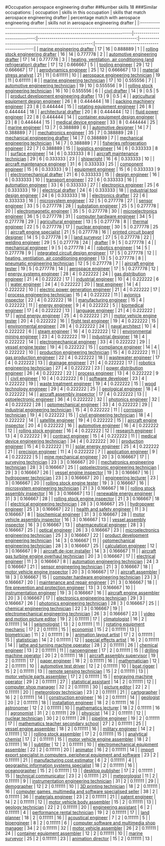 #Occupation aerospace engineering drafter
##Number skills 18
###Similar occupations:
| occupation                                                                                                                                              |   skills in this occupation |   skills that match aerospace engineering drafter |   percentage match with aerospace engineering drafter |   skills not in aerospace engineering drafter |
|:--------------------------------------------------------------------------------------------------------------------------------------------------------|----------------------------:|--------------------------------------------------:|------------------------------------------------------:|----------------------------------------------:|
| [marine engineering drafter](marine_engineering_drafter.md)                                                                                             |                          17 |                                                16 |                                              0.888889 |                                             1 |
| [rolling stock engineering drafter](rolling_stock_engineering_drafter.md)                                                                               |                          16 |                                                14 |                                              0.777778 |                                             2 |
| [automotive engineering drafter](automotive_engineering_drafter.md)                                                                                     |                          17 |                                                14 |                                              0.777778 |                                             3 |
| [heating, ventilation, air conditioning (and refrigeration) drafter](heating,_ventilation,_air_conditioning_(and_refrigeration)_drafter.md)             |                          17 |                                                12 |                                              0.666667 |                                             5 |
| [tooling engineer](tooling_engineer.md)                                                                                                                 |                          29 |                                                12 |                                              0.666667 |                                            17 |
| [aerodynamics engineer](aerodynamics_engineer.md)                                                                                                       |                          25 |                                                12 |                                              0.666667 |                                            13 |
| [material stress analyst](material_stress_analyst.md)                                                                                                   |                          21 |                                                11 |                                              0.611111 |                                            10 |
| [aerospace engineering technician](aerospace_engineering_technician.md)                                                                                 |                          19 |                                                11 |                                              0.611111 |                                             8 |
| [marine engineering technician](marine_engineering_technician.md)                                                                                       |                          17 |                                                10 |                                              0.555556 |                                             7 |
| [automotive engineering technician](automotive_engineering_technician.md)                                                                               |                          19 |                                                10 |                                              0.555556 |                                             9 |
| [rolling stock engineering technician](rolling_stock_engineering_technician.md)                                                                         |                          16 |                                                10 |                                              0.555556 |                                             6 |
| [civil drafter](civil_drafter.md)                                                                                                                       |                          14 |                                                 9 |                                              0.5      |                                             5 |
| [product development engineering drafter](product_development_engineering_drafter.md)                                                                   |                          13 |                                                 9 |                                              0.5      |                                             4 |
| [agricultural equipment design engineer](agricultural_equipment_design_engineer.md)                                                                     |                          26 |                                                 8 |                                              0.444444 |                                            18 |
| [packing machinery engineer](packing_machinery_engineer.md)                                                                                             |                          23 |                                                 8 |                                              0.444444 |                                            15 |
| [rotating equipment engineer](rotating_equipment_engineer.md)                                                                                           |                          26 |                                                 8 |                                              0.444444 |                                            18 |
| [architectural drafter](architectural_drafter.md)                                                                                                       |                          20 |                                                 8 |                                              0.444444 |                                            12 |
| [fluid power engineer](fluid_power_engineer.md)                                                                                                         |                          22 |                                                 8 |                                              0.444444 |                                            14 |
| [container equipment design engineer](container_equipment_design_engineer.md)                                                                           |                          23 |                                                 8 |                                              0.444444 |                                            15 |
| [medical device engineer](medical_device_engineer.md)                                                                                                   |                          33 |                                                 8 |                                              0.444444 |                                            25 |
| [marine engineer](marine_engineer.md)                                                                                                                   |                          13 |                                                 7 |                                              0.388889 |                                             6 |
| [automotive designer](automotive_designer.md)                                                                                                           |                          14 |                                                 7 |                                              0.388889 |                                             7 |
| [mechatronics engineer](mechatronics_engineer.md)                                                                                                       |                          35 |                                                 7 |                                              0.388889 |                                            28 |
| [mechanical engineering drafter](mechanical_engineering_drafter.md)                                                                                     |                          14 |                                                 7 |                                              0.388889 |                                             7 |
| [mechanical engineering technician](mechanical_engineering_technician.md)                                                                               |                          14 |                                                 7 |                                              0.388889 |                                             7 |
| [fisheries refrigeration engineer](fisheries_refrigeration_engineer.md)                                                                                 |                          22 |                                                 7 |                                              0.388889 |                                            15 |
| [logistics engineer](logistics_engineer.md)                                                                                                             |                          14 |                                                 6 |                                              0.333333 |                                             8 |
| [surface engineer](surface_engineer.md)                                                                                                                 |                          14 |                                                 6 |                                              0.333333 |                                             8 |
| [aircraft maintenance technician](aircraft_maintenance_technician.md)                                                                                   |                          29 |                                                 6 |                                              0.333333 |                                            23 |
| [shipwright](shipwright.md)                                                                                                                             |                          16 |                                                 6 |                                              0.333333 |                                            10 |
| [aircraft maintenance engineer](aircraft_maintenance_engineer.md)                                                                                       |                          31 |                                                 6 |                                              0.333333 |                                            25 |
| [component engineer](component_engineer.md)                                                                                                             |                          15 |                                                 6 |                                              0.333333 |                                             9 |
| [equipment engineer](equipment_engineer.md)                                                                                                             |                          15 |                                                 6 |                                              0.333333 |                                             9 |
| [electromechanical drafter](electromechanical_drafter.md)                                                                                               |                          21 |                                                 6 |                                              0.333333 |                                            15 |
| [design engineer](design_engineer.md)                                                                                                                   |                          16 |                                                 6 |                                              0.333333 |                                            10 |
| [transport engineer](transport_engineer.md)                                                                                                             |                          22 |                                                 6 |                                              0.333333 |                                            16 |
| [automation engineer](automation_engineer.md)                                                                                                           |                          33 |                                                 6 |                                              0.333333 |                                            27 |
| [electronics engineer](electronics_engineer.md)                                                                                                         |                          25 |                                                 6 |                                              0.333333 |                                            19 |
| [electrical drafter](electrical_drafter.md)                                                                                                             |                          24 |                                                 6 |                                              0.333333 |                                            18 |
| [industrial tool design engineer](industrial_tool_design_engineer.md)                                                                                   |                          24 |                                                 6 |                                              0.333333 |                                            18 |
| [electronics drafter](electronics_drafter.md)                                                                                                           |                          22 |                                                 6 |                                              0.333333 |                                            16 |
| [microsystem engineer](microsystem_engineer.md)                                                                                                         |                          32 |                                                 5 |                                              0.277778 |                                            27 |
| [sensor engineer](sensor_engineer.md)                                                                                                                   |                          33 |                                                 5 |                                              0.277778 |                                            28 |
| [substation engineer](substation_engineer.md)                                                                                                           |                          25 |                                                 5 |                                              0.277778 |                                            20 |
| [electromagnetic engineer](electromagnetic_engineer.md)                                                                                                 |                          35 |                                                 5 |                                              0.277778 |                                            30 |
| [microelectronics engineer](microelectronics_engineer.md)                                                                                               |                          36 |                                                 5 |                                              0.277778 |                                            31 |
| [computer hardware engineer](computer_hardware_engineer.md)                                                                                             |                          34 |                                                 5 |                                              0.277778 |                                            29 |
| [agricultural engineer](agricultural_engineer.md)                                                                                                       |                          13 |                                                 5 |                                              0.277778 |                                             8 |
| [thermal engineer](thermal_engineer.md)                                                                                                                 |                          22 |                                                 5 |                                              0.277778 |                                            17 |
| [nuclear engineer](nuclear_engineer.md)                                                                                                                 |                          30 |                                                 5 |                                              0.277778 |                                            25 |
| [aircraft engine specialist](aircraft_engine_specialist.md)                                                                                             |                          21 |                                                 5 |                                              0.277778 |                                            16 |
| [printed circuit board designer](printed_circuit_board_designer.md)                                                                                     |                          14 |                                                 5 |                                              0.277778 |                                             9 |
| [land surveyor](land_surveyor.md)                                                                                                                       |                          27 |                                                 5 |                                              0.277778 |                                            22 |
| [welding engineer](welding_engineer.md)                                                                                                                 |                          29 |                                                 5 |                                              0.277778 |                                            24 |
| [drafter](drafter.md)                                                                                                                                   |                           9 |                                                 5 |                                              0.277778 |                                             4 |
| [mechanical engineer](mechanical_engineer.md)                                                                                                           |                           9 |                                                 5 |                                              0.277778 |                                             4 |
| [robotics engineer](robotics_engineer.md)                                                                                                               |                          14 |                                                 5 |                                              0.277778 |                                             9 |
| [integrated circuit design engineer](integrated_circuit_design_engineer.md)                                                                             |                          17 |                                                 5 |                                              0.277778 |                                            12 |
| [heating, ventilation, air conditioning engineer](heating,_ventilation,_air_conditioning_engineer.md)                                                   |                          13 |                                                 5 |                                              0.277778 |                                             8 |
| [pneumatic engineering technician](pneumatic_engineering_technician.md)                                                                                 |                          12 |                                                 5 |                                              0.277778 |                                             7 |
| [aircraft engine tester](aircraft_engine_tester.md)                                                                                                     |                          19 |                                                 5 |                                              0.277778 |                                            14 |
| [aerospace engineer](aerospace_engineer.md)                                                                                                             |                          17 |                                                 5 |                                              0.277778 |                                            12 |
| [energy systems engineer](energy_systems_engineer.md)                                                                                                   |                          28 |                                                 4 |                                              0.222222 |                                            24 |
| [gas distribution engineer](gas_distribution_engineer.md)                                                                                               |                          21 |                                                 4 |                                              0.222222 |                                            17 |
| [industrial engineer](industrial_engineer.md)                                                                                                           |                          10 |                                                 4 |                                              0.222222 |                                             6 |
| [water engineer](water_engineer.md)                                                                                                                     |                          24 |                                                 4 |                                              0.222222 |                                            20 |
| [test engineer](test_engineer.md)                                                                                                                       |                          14 |                                                 4 |                                              0.222222 |                                            10 |
| [electric power generation engineer](electric_power_generation_engineer.md)                                                                             |                          21 |                                                 4 |                                              0.222222 |                                            17 |
| [process engineering technician](process_engineering_technician.md)                                                                                     |                          15 |                                                 4 |                                              0.222222 |                                            11 |
| [avionics inspector](avionics_inspector.md)                                                                                                             |                          22 |                                                 4 |                                              0.222222 |                                            18 |
| [manufacturing engineer](manufacturing_engineer.md)                                                                                                     |                          15 |                                                 4 |                                              0.222222 |                                            11 |
| [energy engineer](energy_engineer.md)                                                                                                                   |                           9 |                                                 4 |                                              0.222222 |                                             5 |
| [biomedical engineer](biomedical_engineer.md)                                                                                                           |                          17 |                                                 4 |                                              0.222222 |                                            13 |
| [language engineer](language_engineer.md)                                                                                                               |                          21 |                                                 4 |                                              0.222222 |                                            17 |
| [wind energy engineer](wind_energy_engineer.md)                                                                                                         |                          25 |                                                 4 |                                              0.222222 |                                            21 |
| [motor vehicle engine tester](motor_vehicle_engine_tester.md)                                                                                           |                          20 |                                                 4 |                                              0.222222 |                                            16 |
| [flight test engineer](flight_test_engineer.md)                                                                                                         |                          19 |                                                 4 |                                              0.222222 |                                            15 |
| [environmental engineer](environmental_engineer.md)                                                                                                     |                          28 |                                                 4 |                                              0.222222 |                                            24 |
| [naval architect](naval_architect.md)                                                                                                                   |                          10 |                                                 4 |                                              0.222222 |                                             6 |
| [steam engineer](steam_engineer.md)                                                                                                                     |                          16 |                                                 4 |                                              0.222222 |                                            12 |
| [environmental mining engineer](environmental_mining_engineer.md)                                                                                       |                          23 |                                                 4 |                                              0.222222 |                                            19 |
| [industrial designer](industrial_designer.md)                                                                                                           |                          18 |                                                 4 |                                              0.222222 |                                            14 |
| [electromechanical engineer](electromechanical_engineer.md)                                                                                             |                          33 |                                                 4 |                                              0.222222 |                                            29 |
| [vessel engine tester](vessel_engine_tester.md)                                                                                                         |                          19 |                                                 4 |                                              0.222222 |                                            15 |
| [compliance engineer](compliance_engineer.md)                                                                                                           |                          14 |                                                 4 |                                              0.222222 |                                            10 |
| [production engineering technician](production_engineering_technician.md)                                                                               |                          15 |                                                 4 |                                              0.222222 |                                            11 |
| [gas production engineer](gas_production_engineer.md)                                                                                                   |                          22 |                                                 4 |                                              0.222222 |                                            18 |
| [wastewater engineer](wastewater_engineer.md)                                                                                                           |                          17 |                                                 4 |                                              0.222222 |                                            13 |
| [drainage engineer](drainage_engineer.md)                                                                                                               |                          21 |                                                 4 |                                              0.222222 |                                            17 |
| [robotics engineering technician](robotics_engineering_technician.md)                                                                                   |                          27 |                                                 4 |                                              0.222222 |                                            23 |
| [power distribution engineer](power_distribution_engineer.md)                                                                                           |                          26 |                                                 4 |                                              0.222222 |                                            22 |
| [process engineer](process_engineer.md)                                                                                                                 |                          13 |                                                 4 |                                              0.222222 |                                             9 |
| [civil engineer](civil_engineer.md)                                                                                                                     |                          10 |                                                 4 |                                              0.222222 |                                             6 |
| [software developer](software_developer.md)                                                                                                             |                          23 |                                                 4 |                                              0.222222 |                                            19 |
| [waste treatment engineer](waste_treatment_engineer.md)                                                                                                 |                          19 |                                                 4 |                                              0.222222 |                                            15 |
| [wood technology engineer](wood_technology_engineer.md)                                                                                                 |                          29 |                                                 4 |                                              0.222222 |                                            25 |
| [geological engineer](geological_engineer.md)                                                                                                           |                          18 |                                                 4 |                                              0.222222 |                                            14 |
| [aircraft assembly inspector](aircraft_assembly_inspector.md)                                                                                           |                          17 |                                                 4 |                                              0.222222 |                                            13 |
| [optoelectronic engineer](optoelectronic_engineer.md)                                                                                                   |                          36 |                                                 4 |                                              0.222222 |                                            32 |
| [photonics engineer](photonics_engineer.md)                                                                                                             |                          32 |                                                 4 |                                              0.222222 |                                            28 |
| [optomechanical engineer](optomechanical_engineer.md)                                                                                                   |                          33 |                                                 4 |                                              0.222222 |                                            29 |
| [industrial engineering technician](industrial_engineering_technician.md)                                                                               |                          15 |                                                 4 |                                              0.222222 |                                            11 |
| [corrosion technician](corrosion_technician.md)                                                                                                         |                          19 |                                                 4 |                                              0.222222 |                                            15 |
| [civil engineering technician](civil_engineering_technician.md)                                                                                         |                          18 |                                                 4 |                                              0.222222 |                                            14 |
| [satellite engineer](satellite_engineer.md)                                                                                                             |                          19 |                                                 4 |                                              0.222222 |                                            15 |
| [aircraft engine inspector](aircraft_engine_inspector.md)                                                                                               |                          20 |                                                 4 |                                              0.222222 |                                            16 |
| [automotive engineer](automotive_engineer.md)                                                                                                           |                          16 |                                                 4 |                                              0.222222 |                                            12 |
| [rolling stock engineer](rolling_stock_engineer.md)                                                                                                     |                          16 |                                                 4 |                                              0.222222 |                                            12 |
| [research engineer](research_engineer.md)                                                                                                               |                          13 |                                                 4 |                                              0.222222 |                                             9 |
| [contract engineer](contract_engineer.md)                                                                                                               |                          15 |                                                 4 |                                              0.222222 |                                            11 |
| [medical device engineering technician](medical_device_engineering_technician.md)                                                                       |                          34 |                                                 4 |                                              0.222222 |                                            30 |
| [production engineer](production_engineer.md)                                                                                                           |                          15 |                                                 4 |                                              0.222222 |                                            11 |
| [solar energy engineer](solar_energy_engineer.md)                                                                                                       |                          25 |                                                 4 |                                              0.222222 |                                            21 |
| [precision engineer](precision_engineer.md)                                                                                                             |                          11 |                                                 4 |                                              0.222222 |                                             7 |
| [application engineer](application_engineer.md)                                                                                                         |                           9 |                                                 4 |                                              0.222222 |                                             5 |
| [mine mechanical engineer](mine_mechanical_engineer.md)                                                                                                 |                          20 |                                                 3 |                                              0.166667 |                                            17 |
| [surveying technician](surveying_technician.md)                                                                                                         |                          23 |                                                 3 |                                              0.166667 |                                            20 |
| [mechatronics engineering technician](mechatronics_engineering_technician.md)                                                                           |                          28 |                                                 3 |                                              0.166667 |                                            25 |
| [optoelectronic engineering technician](optoelectronic_engineering_technician.md)                                                                       |                          29 |                                                 3 |                                              0.166667 |                                            26 |
| [vessel engine inspector](vessel_engine_inspector.md)                                                                                                   |                          19 |                                                 3 |                                              0.166667 |                                            16 |
| [hydropower technician](hydropower_technician.md)                                                                                                       |                          23 |                                                 3 |                                              0.166667 |                                            20 |
| [engineering lecturer](engineering_lecturer.md)                                                                                                         |                          23 |                                                 3 |                                              0.166667 |                                            20 |
| [rolling stock engine tester](rolling_stock_engine_tester.md)                                                                                           |                          19 |                                                 3 |                                              0.166667 |                                            16 |
| [microsystem engineering technician](microsystem_engineering_technician.md)                                                                             |                          21 |                                                 3 |                                              0.166667 |                                            18 |
| [rolling stock assembly inspector](rolling_stock_assembly_inspector.md)                                                                                 |                          16 |                                                 3 |                                              0.166667 |                                            13 |
| [renewable energy engineer](renewable_energy_engineer.md)                                                                                               |                          31 |                                                 3 |                                              0.166667 |                                            28 |
| [rolling stock engine inspector](rolling_stock_engine_inspector.md)                                                                                     |                          21 |                                                 3 |                                              0.166667 |                                            18 |
| [electrical engineering technician](electrical_engineering_technician.md)                                                                               |                          28 |                                                 3 |                                              0.166667 |                                            25 |
| [hydropower engineer](hydropower_engineer.md)                                                                                                           |                          25 |                                                 3 |                                              0.166667 |                                            22 |
| [health and safety engineer](health_and_safety_engineer.md)                                                                                             |                          11 |                                                 3 |                                              0.166667 |                                             8 |
| [biochemical engineer](biochemical_engineer.md)                                                                                                         |                          31 |                                                 3 |                                              0.166667 |                                            28 |
| [motor vehicle assembly inspector](motor_vehicle_assembly_inspector.md)                                                                                 |                          16 |                                                 3 |                                              0.166667 |                                            13 |
| [vessel assembly inspector](vessel_assembly_inspector.md)                                                                                               |                          16 |                                                 3 |                                              0.166667 |                                            13 |
| [pharmaceutical engineer](pharmaceutical_engineer.md)                                                                                                   |                          28 |                                                 3 |                                              0.166667 |                                            25 |
| [optical engineer](optical_engineer.md)                                                                                                                 |                          26 |                                                 3 |                                              0.166667 |                                            23 |
| [microelectronics engineering technician](microelectronics_engineering_technician.md)                                                                   |                          25 |                                                 3 |                                              0.166667 |                                            22 |
| [product development engineering technician](product_development_engineering_technician.md)                                                             |                          14 |                                                 3 |                                              0.166667 |                                            11 |
| [optomechanical engineering technician](optomechanical_engineering_technician.md)                                                                       |                          28 |                                                 3 |                                              0.166667 |                                            25 |
| [calculation engineer](calculation_engineer.md)                                                                                                         |                          12 |                                                 3 |                                              0.166667 |                                             9 |
| [aircraft de-icer installer](aircraft_de-icer_installer.md)                                                                                             |                          14 |                                                 3 |                                              0.166667 |                                            11 |
| [aircraft gas turbine engine overhaul technician](aircraft_gas_turbine_engine_overhaul_technician.md)                                                   |                          20 |                                                 3 |                                              0.166667 |                                            17 |
| [electrical engineer](electrical_engineer.md)                                                                                                           |                          11 |                                                 3 |                                              0.166667 |                                             8 |
| [automation engineering technician](automation_engineering_technician.md)                                                                               |                          24 |                                                 3 |                                              0.166667 |                                            21 |
| [sensor engineering technician](sensor_engineering_technician.md)                                                                                       |                          21 |                                                 3 |                                              0.166667 |                                            18 |
| [motor vehicle engine inspector](motor_vehicle_engine_inspector.md)                                                                                     |                          20 |                                                 3 |                                              0.166667 |                                            17 |
| [aircraft assembler](aircraft_assembler.md)                                                                                                             |                          18 |                                                 3 |                                              0.166667 |                                            15 |
| [computer hardware engineering technician](computer_hardware_engineering_technician.md)                                                                 |                          23 |                                                 3 |                                              0.166667 |                                            20 |
| [maintenance and repair engineer](maintenance_and_repair_engineer.md)                                                                                   |                          21 |                                                 3 |                                              0.166667 |                                            18 |
| [fire prevention and protection engineer](fire_prevention_and_protection_engineer.md)                                                                   |                          13 |                                                 3 |                                              0.166667 |                                            10 |
| [instrumentation engineer](instrumentation_engineer.md)                                                                                                 |                          19 |                                                 3 |                                              0.166667 |                                            16 |
| [aircraft engine assembler](aircraft_engine_assembler.md)                                                                                               |                          20 |                                                 3 |                                              0.166667 |                                            17 |
| [electronics engineering technician](electronics_engineering_technician.md)                                                                             |                          29 |                                                 3 |                                              0.166667 |                                            26 |
| [photonics engineering technician](photonics_engineering_technician.md)                                                                                 |                          28 |                                                 3 |                                              0.166667 |                                            25 |
| [chemical engineering technician](chemical_engineering_technician.md)                                                                                   |                          22 |                                                 3 |                                              0.166667 |                                            19 |
| [electromechanical engineering technician](electromechanical_engineering_technician.md)                                                                 |                          26 |                                                 3 |                                              0.166667 |                                            23 |
| [video and motion picture editor](video_and_motion_picture_editor.md)                                                                                   |                          19 |                                                 2 |                                              0.111111 |                                            17 |
| [climatologist](climatologist.md)                                                                                                                       |                          16 |                                                 2 |                                              0.111111 |                                            14 |
| [seismologist](seismologist.md)                                                                                                                         |                          13 |                                                 2 |                                              0.111111 |                                            11 |
| [rotating equipment mechanic](rotating_equipment_mechanic.md)                                                                                           |                          17 |                                                 2 |                                              0.111111 |                                            15 |
| [economist](economist.md)                                                                                                                               |                          15 |                                                 2 |                                              0.111111 |                                            13 |
| [biometrician](biometrician.md)                                                                                                                         |                          11 |                                                 2 |                                              0.111111 |                                             9 |
| [animation layout artist](animation_layout_artist.md)                                                                                                   |                          17 |                                                 2 |                                              0.111111 |                                            15 |
| [statistician](statistician.md)                                                                                                                         |                          14 |                                                 2 |                                              0.111111 |                                            12 |
| [special effects artist](special_effects_artist.md)                                                                                                     |                          16 |                                                 2 |                                              0.111111 |                                            14 |
| [lathe and turning machine operator](lathe_and_turning_machine_operator.md)                                                                             |                          28 |                                                 2 |                                              0.111111 |                                            26 |
| [chemical engineer](chemical_engineer.md)                                                                                                               |                          13 |                                                 2 |                                              0.111111 |                                            11 |
| [nanoengineer](nanoengineer.md)                                                                                                                         |                          17 |                                                 2 |                                              0.111111 |                                            15 |
| [drilling machine operator](drilling_machine_operator.md)                                                                                               |                          20 |                                                 2 |                                              0.111111 |                                            18 |
| [aircraft assembly supervisor](aircraft_assembly_supervisor.md)                                                                                         |                          19 |                                                 2 |                                              0.111111 |                                            17 |
| [paper engineer](paper_engineer.md)                                                                                                                     |                          18 |                                                 2 |                                              0.111111 |                                            16 |
| [mathematician](mathematician.md)                                                                                                                       |                          12 |                                                 2 |                                              0.111111 |                                            10 |
| [automotive test driver](automotive_test_driver.md)                                                                                                     |                          12 |                                                 2 |                                              0.111111 |                                            10 |
| [boat rigger](boat_rigger.md)                                                                                                                           |                          15 |                                                 2 |                                              0.111111 |                                            13 |
| [remote sensing technician](remote_sensing_technician.md)                                                                                               |                          15 |                                                 2 |                                              0.111111 |                                            13 |
| [motor vehicle parts assembler](motor_vehicle_parts_assembler.md)                                                                                       |                          17 |                                                 2 |                                              0.111111 |                                            15 |
| [engraving machine operator](engraving_machine_operator.md)                                                                                             |                          29 |                                                 2 |                                              0.111111 |                                            27 |
| [statistical assistant](statistical_assistant.md)                                                                                                       |                          14 |                                                 2 |                                              0.111111 |                                            12 |
| [computer shop manager](computer_shop_manager.md)                                                                                                       |                          32 |                                                 2 |                                              0.111111 |                                            30 |
| [picture editor](picture_editor.md)                                                                                                                     |                          22 |                                                 2 |                                              0.111111 |                                            20 |
| [meteorology technician](meteorology_technician.md)                                                                                                     |                          23 |                                                 2 |                                              0.111111 |                                            21 |
| [cartographer](cartographer.md)                                                                                                                         |                          16 |                                                 2 |                                              0.111111 |                                            14 |
| [construction engineer](construction_engineer.md)                                                                                                       |                          16 |                                                 2 |                                              0.111111 |                                            14 |
| [geologist](geologist.md)                                                                                                                               |                          20 |                                                 2 |                                              0.111111 |                                            18 |
| [installation engineer](installation_engineer.md)                                                                                                       |                          18 |                                                 2 |                                              0.111111 |                                            16 |
| [astronomer](astronomer.md)                                                                                                                             |                          12 |                                                 2 |                                              0.111111 |                                            10 |
| [mathematics lecturer](mathematics_lecturer.md)                                                                                                         |                          18 |                                                 2 |                                              0.111111 |                                            16 |
| [agronomist](agronomist.md)                                                                                                                             |                          31 |                                                 2 |                                              0.111111 |                                            29 |
| [physicist](physicist.md)                                                                                                                               |                          14 |                                                 2 |                                              0.111111 |                                            12 |
| [nuclear technician](nuclear_technician.md)                                                                                                             |                          30 |                                                 2 |                                              0.111111 |                                            28 |
| [pipeline engineer](pipeline_engineer.md)                                                                                                               |                          19 |                                                 2 |                                              0.111111 |                                            17 |
| [mathematics teacher secondary school](mathematics_teacher_secondary_school.md)                                                                         |                          27 |                                                 2 |                                              0.111111 |                                            25 |
| [vessel engine assembler](vessel_engine_assembler.md)                                                                                                   |                          18 |                                                 2 |                                              0.111111 |                                            16 |
| [military engineer](military_engineer.md)                                                                                                               |                          14 |                                                 2 |                                              0.111111 |                                            12 |
| [rolling stock assembler](rolling_stock_assembler.md)                                                                                                   |                          17 |                                                 2 |                                              0.111111 |                                            15 |
| [analytical chemist](analytical_chemist.md)                                                                                                             |                          17 |                                                 2 |                                              0.111111 |                                            15 |
| [motor vehicle engine assembler](motor_vehicle_engine_assembler.md)                                                                                     |                          18 |                                                 2 |                                              0.111111 |                                            16 |
| [subtitler](subtitler.md)                                                                                                                               |                          12 |                                                 2 |                                              0.111111 |                                            10 |
| [electromechanical equipment assembler](electromechanical_equipment_assembler.md)                                                                       |                          22 |                                                 2 |                                              0.111111 |                                            20 |
| [animator](animator.md)                                                                                                                                 |                          16 |                                                 2 |                                              0.111111 |                                            14 |
| [import export specialist in computers, peripheral equipment and software](import_export_specialist_in_computers,_peripheral_equipment_and_software.md) |                          23 |                                                 2 |                                              0.111111 |                                            21 |
| [manufacturing cost estimator](manufacturing_cost_estimator.md)                                                                                         |                           6 |                                                 2 |                                              0.111111 |                                             4 |
| [geographic information systems specialist](geographic_information_systems_specialist.md)                                                               |                          18 |                                                 2 |                                              0.111111 |                                            16 |
| [oceanographer](oceanographer.md)                                                                                                                       |                          15 |                                                 2 |                                              0.111111 |                                            13 |
| [desktop publisher](desktop_publisher.md)                                                                                                               |                          17 |                                                 2 |                                              0.111111 |                                            15 |
| [technical communicator](technical_communicator.md)                                                                                                     |                          23 |                                                 2 |                                              0.111111 |                                            21 |
| [meteorologist](meteorologist.md)                                                                                                                       |                          11 |                                                 2 |                                              0.111111 |                                             9 |
| [instrumentation engineering technician](instrumentation_engineering_technician.md)                                                                     |                          31 |                                                 2 |                                              0.111111 |                                            29 |
| [demographer](demographer.md)                                                                                                                           |                          12 |                                                 2 |                                              0.111111 |                                            10 |
| [3D printing technician](3D_printing_technician.md)                                                                                                     |                          18 |                                                 2 |                                              0.111111 |                                            16 |
| [computer games, multimedia and software specialised seller](computer_games,_multimedia_and_software_specialised_seller.md)                             |                          38 |                                                 2 |                                              0.111111 |                                            36 |
| [materials engineer](materials_engineer.md)                                                                                                             |                          23 |                                                 2 |                                              0.111111 |                                            21 |
| [patent engineer](patent_engineer.md)                                                                                                                   |                          14 |                                                 2 |                                              0.111111 |                                            12 |
| [motor vehicle body assembler](motor_vehicle_body_assembler.md)                                                                                         |                          15 |                                                 2 |                                              0.111111 |                                            13 |
| [geology technician](geology_technician.md)                                                                                                             |                          22 |                                                 2 |                                              0.111111 |                                            20 |
| [engineering assistant](engineering_assistant.md)                                                                                                       |                           6 |                                                 2 |                                              0.111111 |                                             4 |
| [performance rental technician](performance_rental_technician.md)                                                                                       |                          19 |                                                 2 |                                              0.111111 |                                            17 |
| [land planner](land_planner.md)                                                                                                                         |                          18 |                                                 2 |                                              0.111111 |                                            16 |
| [acoustical engineer](acoustical_engineer.md)                                                                                                           |                           7 |                                                 2 |                                              0.111111 |                                             5 |
| [bioengineer](bioengineer.md)                                                                                                                           |                           8 |                                                 2 |                                              0.111111 |                                             6 |
| [computer software and multimedia shop manager](computer_software_and_multimedia_shop_manager.md)                                                       |                          34 |                                                 2 |                                              0.111111 |                                            32 |
| [motor vehicle assembler](motor_vehicle_assembler.md)                                                                                                   |                          26 |                                                 2 |                                              0.111111 |                                            24 |
| [container equipment assembler](container_equipment_assembler.md)                                                                                       |                          12 |                                                 2 |                                              0.111111 |                                            10 |
| [marine surveyor](marine_surveyor.md)                                                                                                                   |                          25 |                                                 2 |                                              0.111111 |                                            23 |
| [animation director](animation_director.md)                                                                                                             |                          15 |                                                 2 |                                              0.111111 |                                            13 |
